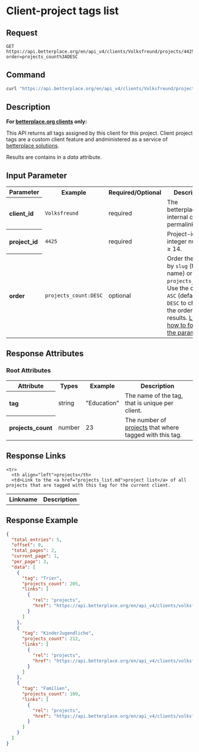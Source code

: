 
# Client-project tags list

## Request

```nginx
GET https://api.betterplace.org/en/api_v4/clients/Volksfreund/projects/4425/tags.json?order=projects_count%3ADESC
```

## Command

```bash
curl "https://api.betterplace.org/en/api_v4/clients/Volksfreund/projects/4425/tags.json?order=projects_count%3ADESC"
```

## Description

**For [betterplace.org clients](../README.md#client-api) only:**

This API returns all tags assigned by this client for this project.
Client project tags are a custom client feature and andministered
as a service of [betterplace solutions](http://www.betterplace-solutions.de/#buergerzeitung).

Results are contains in a *data* attribute.


## Input Parameter

<table>
  <tr>
    <th>Parameter</th>
    <th>Example</th>
    <th>Required/Optional</th>
    <th>Description</th>
  </tr>
  <tr>
    <th align="left">client_id</th>
    <td><code>Volksfreund</code></td>
    <td>required</td>
    <td>The betterplace.org-internal client permalink</td>
  </tr>
  <tr>
    <th align="left">project_id</th>
    <td><code>4425</code></td>
    <td>required</td>
    <td>Project-id as an integer number ≥ 14.</td>
  </tr>
  <tr>
    <th align="left">order</th>
    <td><code>projects_count:DESC</code></td>
    <td>optional</td>
    <td>Order the result by
<code>slug</code> (tag name) or <code>projects_count</code>.
Use the optional <code>ASC</code> (default) or <code>DESC</code> to
change the order of the results. <a
href="../README.md#request-parameter-format">Learn how to format the
parameter</a>.
</td>
  </tr>
</table>

## Response Attributes

### Root Attributes

  <table>
    <tr>
      <th>Attribute</th>
      <th>Types</th>
      <th>Example</th>
      <th>Description</th>
    </tr>
    <tr>
      <th align="left">tag</th>
      <td>string</td>
      <td>"Education"</td>
      <td>The name of the tag, that is unique per client.
</td>
    </tr>
    <tr>
      <th align="left">projects_count</th>
      <td>number</td>
      <td>23</td>
      <td>The number of <a href="projects_list.md">projects</a>
that where tagged with this tag.
</td>
    </tr>
  </table>
</table>

## Response Links

<table>
  <tr>
    <th>Linkname</th>
    <th>Description</th>
  </tr>

    <tr>
      <th align="left">projects</th>
      <td>Link to the <a href="projects_list.md">project list</a> of all projects that are tagged with this tag for the current client.
</td>
    </tr>
</table>

## Response Example

```json
{
  "total_entries": 5,
  "offset": 0,
  "total_pages": 2,
  "current_page": 1,
  "per_page": 3,
  "data": [
    {
      "tag": "Trier",
      "projects_count": 205,
      "links": [
        {
          "rel": "projects",
          "href": "https://api.betterplace.org/en/api_v4/clients/volksfreund/tags/Trier/projects.json"
        }
      ]
    },
    {
      "tag": "KinderJugendliche",
      "projects_count": 212,
      "links": [
        {
          "rel": "projects",
          "href": "https://api.betterplace.org/en/api_v4/clients/volksfreund/tags/KinderJugendliche/projects.json"
        }
      ]
    },
    {
      "tag": "Familien",
      "projects_count": 109,
      "links": [
        {
          "rel": "projects",
          "href": "https://api.betterplace.org/en/api_v4/clients/volksfreund/tags/Familien/projects.json"
        }
      ]
    }
  ]
}
```

